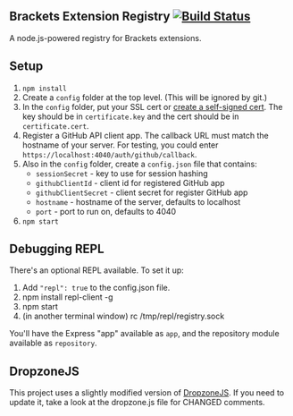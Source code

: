 ## Brackets Extension Registry [![Build Status](https://travis-ci.org/adobe/brackets-registry.png?branch=master)](https://travis-ci.org/adobe/brackets-registry)

A node.js-powered registry for Brackets extensions.

## Setup

1. `npm install`
2. Create a `config` folder at the top level. (This will be ignored by git.)
3. In the `config` folder, put your SSL cert or [create a self-signed cert](http://www.akadia.com/services/ssh_test_certificate.html).
   The key should be in `certificate.key` and the cert should be in `certificate.cert`.
4. Register a GitHub API client app. The callback URL must match the hostname of your
   server. For testing, you could enter `https://localhost:4040/auth/github/callback`.
4. Also in the `config` folder, create a `config.json` file that contains:
   * `sessionSecret` - key to use for session hashing
   * `githubClientId` - client id for registered GitHub app
   * `githubClientSecret` - client secret for register GitHub app
   * `hostname` - hostname of the server, defaults to localhost
   * `port` - port to run on, defaults to 4040
5. `npm start`

## Debugging REPL

There's an optional REPL available. To set it up:

1. Add `"repl": true` to the config.json file.
2. npm install repl-client -g
3. npm start
4. (in another terminal window) rc /tmp/repl/registry.sock

You'll have the Express "app" available as `app`, and the repository module available as `repository`.

## DropzoneJS

This project uses a slightly modified version of [DropzoneJS](https://github.com/enyo/dropzone). If you need to update it, take a look at the dropzone.js file for CHANGED comments.